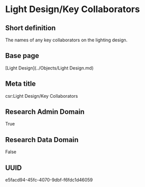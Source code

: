 # Light Design/Key Collaborators
## Short definition
The names of any key collaborators on the lighting design.
## Base page
[Light Design](../Objects/Light Design.md)
## Meta title
csr:Light Design/Key Collaborators
## Research Admin Domain
True
## Research Data Domain
False
## UUID
e5facd94-45fc-4070-9dbf-f6fdc1d46059
